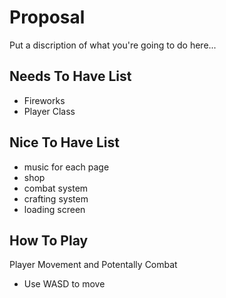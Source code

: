 # Proposal

Put a discription of what you're going to do here...

## Needs To Have List

- Fireworks
- Player Class

## Nice To Have List

- music for each page
- shop
- combat system
- crafting system
- loading screen

## How To Play
Player Movement and Potentally Combat
- Use WASD to move

